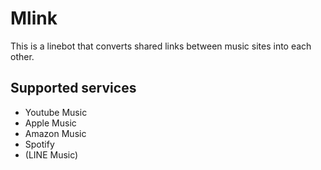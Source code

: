 # Mlink

This is a linebot that converts shared links between music sites into each other.

## Supported services

- Youtube Music
- Apple Music
- Amazon Music
- Spotify
- (LINE Music)
